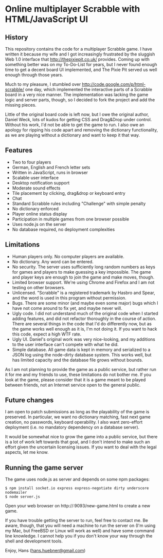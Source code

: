 # Online multiplayer Scrabble with HTML/JavaScript UI

## History

This repository contains the code for a multiplayer Scrabble game.  I
have written it because my wife and I got increasingly frustrated by
the sluggish Web 1.0 interface that http://thepixiepit.co.uk/
provides.  Coming up with something better was on my To-Do-List for
years, but I never found enough time to get a decent board UI
implemented, and The Pixie Pit served us well enough through those
years.

Much to my pleasure, I stumbled over
http://code.google.com/p/html-scrabble/ one day, which implemented the
interactive parts of a Scrabble board in a very nice manner.  The
implementation was lacking the game logic and server parts, though, so
I decided to fork the project and add the missing pieces.

Little of the original board code is left now, but I owe the original
author, Daniel Weck, lots of kudos for getting CSS and Drag&Drop under
control.  Without his work, I'd not be able to get the game to run.  I
also owe an apology for ripping his code apart and removing the
dictionary functionality, as we are playing without a dictionary and
want to keep it that way.

## Features

* Two to four players
* German, English and French letter sets
* Written in JavaScript, runs in browser
* Scalable user interface
* Desktop notification support
* Moderate sound effects
* Tile placement by clicking, drag&drop or keyboard entry
* Chat
* Standard Scrabble rules including "Challenge" with simple penalty
* No dictionary enforced
* Player online status display
* Participation in multiple games from one browser possible
* Uses node.js on the server
* No database required, no deployment complexities

## Limitations

* Human players only.  No computer players are available.
* No dictionary.  Any word can be entered.
* No security.  The server uses sufficiently long random numbers as keys for
  games and players to make guessing a key impossible.  The game and player
  keys are enough to join the game and make moves, though.
* Limited browser support.  We're using Chrome and Firefox and I am not
  testing on other browsers.
* Unlicensed.  "Scrabble" is a registered trademark by Hasbro and Spear, and
  the word is used in this program without permission.
* Bugs.  There are some minor (and maybe even some major) bugs which I have
  not come around to fix yet, and maybe never will.
* Ugly code.  I did not understand much of the original code when I started
  adding features, and did not refactor thoroughly in the course of action.
  There are several things in the code that I'd do differently now, but as
  the game works well enough as it is, I'm not doing it.  If you want to
  hack this code, expect a high WTF rate.
* Ugly UI.  Daniel's original work was very nice-looking, and my additions
  to the user interface can't compete with what he did.
* Simple database.  All game data is kept in memory and serialized to a JSON
  log using the node-dirty database system.  This works well, but has limited
  capacity and the database file grows without bounds.

As I am not planning to provide the game as a public service, but rather
run it for me and my friends to use, these limitations do not bother me.
If you look at the game, please consider that it is a game meant to be
played between friends, not an Internet service open to the general public.

## Future changes

I am open to patch submissions as long as the playability of the game
is preserved.  In particular, we want no dictionary matching, fast
next game creation, no passwords, keyboard operability.  I also want
zero-effort deployment (i.e. no mandatory dependency on a database
server).

It would be somewhat nice to grow the game into a public service, but
there is a lot of work left towards that goal, and I don't intend to
make such an effort given the uncertain licensing issues.  If you want
to deal with the legal aspects, let me know.

## Running the game server

The game uses node.js as server and depends on some npm packages:

```
$ npm install socket.io express express-negotiate dirty underscore nodemailer
$ node server.js
```

Open your web browser on http://<hostname>:9093/new-game.html to
create a new game.

If you have trouble getting the server to run, feel free to contact
me.  Be aware, though, that you will need a machine to run the server
on (I'm using my Mac, but FreeBSD or Linux will work as well) and have
some command line knowledge.  I cannot help you if you don't know your
way through the shell and development tools.

Enjoy,
Hans (hans.huebner@gmail.com)
